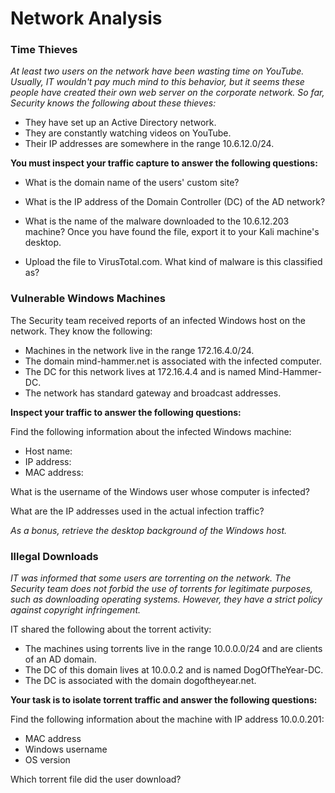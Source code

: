 # Network Analysis

### Time Thieves

_At least two users on the network have been wasting time on YouTube. Usually, IT wouldn't pay much mind to this behavior, but it seems these people have created their own web server on the corporate network. So far, Security knows the following about these thieves:_

- They have set up an Active Directory network.
- They are constantly watching videos on YouTube.
- Their IP addresses are somewhere in the range 10.6.12.0/24.

**You must inspect your traffic capture to answer the following questions:**

- What is the domain name of the users' custom site?
 
- What is the IP address of the Domain Controller (DC) of the AD network?
 
- What is the name of the malware downloaded to the 10.6.12.203 machine? Once you have found the file, export it to your Kali machine's desktop.
 
- Upload the file to VirusTotal.com. What kind of malware is this classified as?
 
 
 
### Vulnerable Windows Machines


The Security team received reports of an infected Windows host on the network. They know the following:


- Machines in the network live in the range 172.16.4.0/24.
- The domain mind-hammer.net is associated with the infected computer.
- The DC for this network lives at 172.16.4.4 and is named Mind-Hammer-DC.
- The network has standard gateway and broadcast addresses.


**Inspect your traffic to answer the following questions:**

Find the following information about the infected Windows machine:

- Host name:
- IP address:
- MAC address:

What is the username of the Windows user whose computer is infected?


 
What are the IP addresses used in the actual infection traffic?



_As a bonus, retrieve the desktop background of the Windows host._

### Illegal Downloads



_IT was informed that some users are torrenting on the network. The Security team does not forbid the use of torrents for legitimate purposes, such as downloading operating systems. However, they have a strict policy against copyright infringement._


IT shared the following about the torrent activity:


- The machines using torrents live in the range 10.0.0.0/24 and are clients of an AD domain.
- The DC of this domain lives at 10.0.0.2 and is named DogOfTheYear-DC.
- The DC is associated with the domain dogoftheyear.net.


**Your task is to isolate torrent traffic and answer the following questions:**

Find the following information about the machine with IP address 10.0.0.201:


- MAC address
- Windows username
- OS version


Which torrent file did the user download?
